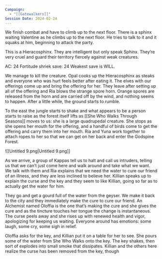 ```yaml
---
Campaign:
  - "[[Gatewalkers]]"
Session Date: 2024-02-24
---
```

We finish combat and have to climb up to the next floor. There is a sphinx waiting Valentine as he climbs up to the next floor. He tries to talk to it and it squaks at him, beginning to attack the party.

This is a Hieracosphinx. They are intelligent but only speak Sphinx. They’re very cruel and guard their territory fiercely against weak creatures.

AC: 24
Fortitude shriek save: 24
Weakest save is WILL.

We manage to kill the creature. Opal cooks up the Hieracosphinx as steaks and everyone who was hurt feels better after eating it. The elves with our offerings come up and bring the offering for her. They leave after setting up all of the offering and Ria blows the strange spore horn. Orange spores are released from the horn and are carried off by the wind, and nothing seems to happen. After a little while, the ground starts to rumble.

To the east the jungle starts to shake and what appears to be a person starts to raise as the forest itself lifts as [[She Who Walks Through Seasons]] moves to us: she is a large quadrupedal creature. She stops as she opens her mouth for the offering, and a handful of birds come to get the offering and carry them into her mouth. Ria and Yuna work together to attach ropes to her so that we can get on her back and enter the Godspine Forest.

![[Untitled 9.png|Untitled 9.png]]

As we arrive, a group of Kappas tell us to halt and call us intruders, telling us that we can’t just come here and walk around and take what we want. We talk with them and Ria explains that we need the water to cure our friend of an illness, and they are less inclined to believe her. Killian speaks up to explain the curse and the key and they seem to like Killian, going so far as to actually get the water for him.

They go and get a gourd full of the water from the geyser. We make it back to the city and they immediately make the cure to cure our friend. An Alchemist named Oloffia is the one that’s making the cure and she gives the cure and as the tincture touches her tongue the change is instantaneous. The curse peels away and she rises up with renewed health and vigor, apologizing for keeping us waiting. Everyone around has emotions: some laugh, some cry, some sigh in relief.

Oloffia asks for the key, and Killian put it on a table for her to see. She pours some of the water from She Who Walks onto the key. The key shakes, then sort of explodes into small smoke that dissipates. Killian and the others here realize the curse has been removed from the key, though